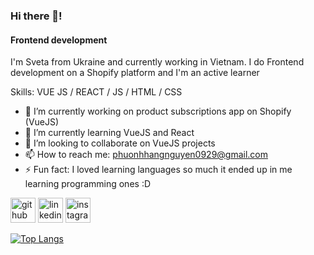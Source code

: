 ### Hi there 👋!
#### Frontend development

I'm Sveta from Ukraine and currently working in Vietnam. I do Frontend development on a Shopify platform and I'm an active learner

Skills: VUE JS / REACT / JS / HTML / CSS

- 🔭 I’m currently working on product subscriptions app on Shopify (VueJS) 
- 🌱 I’m currently learning VueJS and React 
- 👯 I’m looking to collaborate on VueJS projects 
- 📫 How to reach me: phuonhhangnguyen0929@gmail.com 
- ⚡ Fun fact: I loved learning languages so much it ended up in me learning programming ones :D 


[<img src='https://cdn.jsdelivr.net/npm/simple-icons@3.0.1/icons/github.svg' alt='github' height='40'>](https://github.com/svetanguyen)  [<img src='https://cdn.jsdelivr.net/npm/simple-icons@3.0.1/icons/linkedin.svg' alt='linkedin' height='40'>](https://www.linkedin.com/in/sveta-nguyen-493a42218/)  [<img src='https://cdn.jsdelivr.net/npm/simple-icons@3.0.1/icons/instagram.svg' alt='instagram' height='40'>](https://www.instagram.com/svetocentrism/)  

[![Top Langs](https://github-readme-stats.vercel.app/api/top-langs/?username=svetanguyen)](https://github.com/anuraghazra/github-readme-stats)

